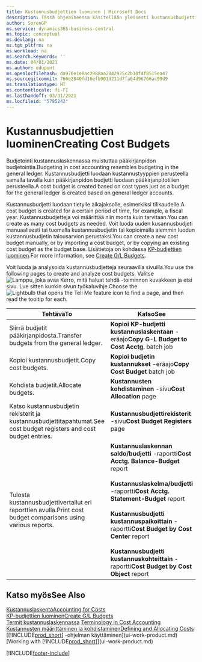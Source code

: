 ```yaml
---
title: Kustannusbudjettien luominen | Microsoft Docs
description: Tässä ohjeaiheessa käsitellään yleisesti kustannusbudjettien luontia ja analysointia.
author: SorenGP
ms.service: dynamics365-business-central
ms.topic: conceptual
ms.devlang: na
ms.tgt_pltfrm: na
ms.workload: na
ms.search.keywords: ''
ms.date: 04/01/2021
ms.author: edupont
ms.openlocfilehash: da976e1e8ac2988aa2842925c2b10f4f8515ea47
ms.sourcegitcommit: 766e2840fd16efb901d211d7fa64d96766ac99d9
ms.translationtype: HT
ms.contentlocale: fi-FI
ms.lasthandoff: 03/31/2021
ms.locfileid: "5785242"
---
```

# <a name="creating-cost-budgets"></a><span data-ttu-id="89376-103">Kustannusbudjettien luominen</span><span class="sxs-lookup"><span data-stu-id="89376-103">Creating Cost Budgets</span></span>
<span data-ttu-id="89376-104">Budjetointi kustannuslaskennassa muistuttaa pääkirjanpidon budjetointia.</span><span class="sxs-lookup"><span data-stu-id="89376-104">Budgeting in cost accounting resembles budgeting in the general ledger.</span></span> <span data-ttu-id="89376-105">Kustannusbudjetti luodaan kustannustyyppien perusteella samalla tavalla kuin pääkirjanpidon budjetti luodaan pääkirjanpitotilien perusteella.</span><span class="sxs-lookup"><span data-stu-id="89376-105">A cost budget is created based on cost types just as a budget for the general ledger is created based on general ledger accounts.</span></span>  

<span data-ttu-id="89376-106">Kustannusbudjetti luodaan tietylle aikajaksolle, esimerkiksi tilikaudelle.</span><span class="sxs-lookup"><span data-stu-id="89376-106">A cost budget is created for a certain period of time, for example, a fiscal year.</span></span> <span data-ttu-id="89376-107">Kustannusbudjetteja voi määrittää niin monta kuin tarvitaan.</span><span class="sxs-lookup"><span data-stu-id="89376-107">You can create as many cost budgets as needed.</span></span> <span data-ttu-id="89376-108">Voit luoda uuden kusannusbudjeti manuaalisesti tai tuomalla kustannusbudjetin tai kopioimalla aiemmin luodun kustannusbudjetin talousarvion perustaksi.</span><span class="sxs-lookup"><span data-stu-id="89376-108">You can create a new cost budget manually, or by importing a cost budget, or by copying an existing cost budget as the budget base.</span></span> <span data-ttu-id="89376-109">Lisätietoja on kohdassa [KP-budjettien luominen](finance-how-create-budgets.md).</span><span class="sxs-lookup"><span data-stu-id="89376-109">For more information, see [Create G/L Budgets](finance-how-create-budgets.md).</span></span>

<span data-ttu-id="89376-110">Voit luoda ja analysoida kustannusbudjetteja seuraavilla sivuilla.</span><span class="sxs-lookup"><span data-stu-id="89376-110">You use the following pages to create and analyze cost budgets.</span></span> <span data-ttu-id="89376-111">Valitse ![Lamppu, joka avaa Kerro, mitä haluat tehdä -toiminnon](media/ui-search/search_small.png "Kerro, mitä haluat tehdä") kuvakkeen ja etsi sivu. Lue sitten kunkin sivun työkaluvihje.</span><span class="sxs-lookup"><span data-stu-id="89376-111">Choose the ![Lightbulb that opens the Tell Me feature](media/ui-search/search_small.png "Tell me what you want to do") icon to find a page, and then read the tooltip for each.</span></span>

|<span data-ttu-id="89376-112">Tehtävä</span><span class="sxs-lookup"><span data-stu-id="89376-112">To</span></span>|<span data-ttu-id="89376-113">Katso</span><span class="sxs-lookup"><span data-stu-id="89376-113">See</span></span>|  
|--------|---------|  
|<span data-ttu-id="89376-114">Siirrä budjetit pääkirjanpidosta.</span><span class="sxs-lookup"><span data-stu-id="89376-114">Transfer budgets from the general ledger.</span></span>|<span data-ttu-id="89376-115">**Kopioi KP-budjetti kustannuslaskentaan** -eräajo</span><span class="sxs-lookup"><span data-stu-id="89376-115">**Copy G-L Budget to Cost Acctg.** batch job</span></span>|  
|<span data-ttu-id="89376-116">Kopioi kustannusbudjetit.</span><span class="sxs-lookup"><span data-stu-id="89376-116">Copy cost budgets.</span></span>|<span data-ttu-id="89376-117">**Kopioi budjetin kustannukset** -eräajo</span><span class="sxs-lookup"><span data-stu-id="89376-117">**Copy Cost Budget** batch job</span></span>|  
|<span data-ttu-id="89376-118">Kohdista budjetit.</span><span class="sxs-lookup"><span data-stu-id="89376-118">Allocate budgets.</span></span>|<span data-ttu-id="89376-119">**Kustannusten kohdistaminen** -sivu</span><span class="sxs-lookup"><span data-stu-id="89376-119">**Cost Allocation** page</span></span>|  
|<span data-ttu-id="89376-120">Katso kustannusbudjetin rekisterit ja kustannusbudjettitapahtumat.</span><span class="sxs-lookup"><span data-stu-id="89376-120">See cost budget registers and cost budget entries.</span></span>|<span data-ttu-id="89376-121">**Kustannusbudjettirekisterit** -sivu</span><span class="sxs-lookup"><span data-stu-id="89376-121">**Cost Budget Registers** page</span></span>|  
|<span data-ttu-id="89376-122">Tulosta kustannusbudjettivertailut eri raporttien avulla.</span><span class="sxs-lookup"><span data-stu-id="89376-122">Print cost budget comparisons using various reports.</span></span>|<span data-ttu-id="89376-123">**Kustannuslaskennan saldo/budjetti** -raportti</span><span class="sxs-lookup"><span data-stu-id="89376-123">**Cost Acctg. Balance-Budget** report</span></span><br /><br /> <span data-ttu-id="89376-124">**Kustannuslaskelma/budjetti** -raportti</span><span class="sxs-lookup"><span data-stu-id="89376-124">**Cost Acctg. Statement-Budget** report</span></span><br /><br /> <span data-ttu-id="89376-125">**Kustannusbudjetti kustannuspaikoittain** -raportti</span><span class="sxs-lookup"><span data-stu-id="89376-125">**Cost Budget by Cost Center** report</span></span><br /><br /> <span data-ttu-id="89376-126">**Kustannusbudjetti kustannuskohteittain** -raportti</span><span class="sxs-lookup"><span data-stu-id="89376-126">**Cost Budget by Cost Object** report</span></span>|  

## <a name="see-also"></a><span data-ttu-id="89376-127">Katso myös</span><span class="sxs-lookup"><span data-stu-id="89376-127">See Also</span></span>  
[<span data-ttu-id="89376-128">Kustannuslaskenta</span><span class="sxs-lookup"><span data-stu-id="89376-128">Accounting for Costs</span></span>](finance-manage-cost-accounting.md)  
[<span data-ttu-id="89376-129">KP-budjettien luominen</span><span class="sxs-lookup"><span data-stu-id="89376-129">Create G/L Budgets</span></span>](finance-how-create-budgets.md)  
<span data-ttu-id="89376-130">[Termit kustannuslaskennassa](finance-terminology-in-cost-accounting.md) </span><span class="sxs-lookup"><span data-stu-id="89376-130">[Terminology in Cost Accounting](finance-terminology-in-cost-accounting.md) </span></span>  
[<span data-ttu-id="89376-131">Kustannusten määrittäminen ja kohdistaminen</span><span class="sxs-lookup"><span data-stu-id="89376-131">Defining and Allocating Costs</span></span>](finance-define-and-allocate-costs.md)  
<span data-ttu-id="89376-132">[[!INCLUDE[prod_short](includes/prod_short.md)] -ohjelman käyttäminen](ui-work-product.md)</span><span class="sxs-lookup"><span data-stu-id="89376-132">[Working with [!INCLUDE[prod_short](includes/prod_short.md)]](ui-work-product.md)</span></span>


[!INCLUDE[footer-include](includes/footer-banner.md)]